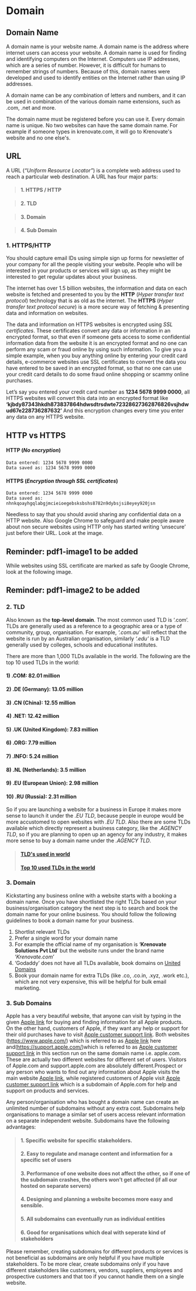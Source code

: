# **Domain**
## **Domain Name**
A domain name is your website name. A domain name is the address where internet users can access your website. A domain name is used for finding and identifying computers on the Internet. Computers use IP addresses, which are a series of number. However, it is difficult for humans to remember strings of numbers. Because of this, domain names were developed and used to identify entities on the Internet rather than using IP addresses.

A domain name can be any combination of letters and numbers, and it can be used in combination of the various domain name extensions, such as .com, .net and more.

The domain name must be registered before you can use it. Every domain name is unique. No two websites can have the same domain name. For example if someone types in krenovate.com, it will go to Krenovate's website and no one else's.
## **URL**
A URL (*“Uniform Resource Locator”*) is a complete web address used to reach a particular web destination.
A URL has four major parts:
>#### **1. HTTPS / HTTP**

>#### **2. TLD** 

>#### **3. Domain** 

>#### **4. Sub Domain**
### **1. HTTPS/HTTP** 
You should capture email IDs using simple sign up forms for newsletter of your company for all the people visiting your website. People who will be interested in your products or services will sign up, as they might be interested to get regular updates about your business. 

The internet has over 1.5 billion websites, the information and data on each website is fetched and presented to you by the **HTTP** (*Hyper transfer text protocol*) technology that is as old as the internet. The **HTTPS** (*Hyper transfer text protocol secure*) is a more secure way of fetching & presenting data and information on websites. 

The data and information on HTTPS websites is encrypted using *SSL certificates*. These certificates convert any data or information in an encrypted format, so that even if someone gets access to some confidential information data from the website it is an encrypted format and no one can perform any scam or fraud online by using such information. To give you a simple example, when you buy anything online by entering your credit card details, e-commerce websites use SSL certificates to convert the data you have entered to be saved in an encrypted format, so that no one can use your credit card details to do some fraud online shopping or scammy online purchases.

Let’s say you entered your credit card number as 
**1234 5678 9999 0000**,
all HTTPS websites will convert this data into an encrypted format like **‘kjbdy87343hkdh873837864hdwsdtrsdwte72328627362876826vsjhdwud67e228736287632’** And this encryption changes every time you enter any data on any HTTPS website.
## **HTTP vs HTTPS**
#### **HTTP** (*No encryption*)
    Data entered: 1234 5678 9999 0000   
    Data saved as: 1234 5678 9999 0000
#### **HTTPS** (*Encryption through SSL certificates*)
    Data entered: 1234 5678 9999 0000    
    Data saved as: nhnkqoayhgqlabgjmcieioegebsksbshs8782n9dybsjsi8eyey920jsn
Needless to say that you should avoid sharing any confidential data on a HTTP website. Also Google Chrome to safeguard and make people aware about non secure websites using HTTP only has started writing ‘unsecure’ just before their URL. Look at the image.
## Reminder: pdf1-image1 to be added
While websites using SSL certificate are marked as safe by Google Chrome, look at
the following image.
## Reminder: pdf1-image2 to be added
### **2. TLD**
Also known as the **top-level domain**. The most common used TLD is ‘.com’. TLDs are generally used as a reference to a geographic area or a type of community, group, organisation. For example, *‘.com.au’* will reflect that the website is run by an Australian organisation, similarly
*‘.edu’* is a TLD generally used by colleges, schools and educational institutes.

There are more than 1,000 TLDs available in the world. The following are the top 10 used TLDs in the world:
#### 1) .COM: 82.01 million
#### 2) .DE (Germany): 13.05 million
#### 3) .CN (China): 12.55 million
#### 4) .NET: 12.42 million
#### 5) .UK (United Kingdom): 7.83 million
#### 6) .ORG: 7.79 million
#### 7) .INFO: 5.24 million
#### 8) .NL (Netherlands): 3.5 million
#### 9) .EU (European Union): 2.98 million
#### 10) .RU (Russia): 2.31 million
So if you are launching a website for a business in Europe it makes more sense to launch it under the *.EU TLD*, because people in europe would be more accustomed to open websites with *.EU TLD*.
Also there are some TLDs available which directly represent a business category, like the
*.AGENCY TLD*, so if you are planning to open up an agency for any industry, it makes more sense to buy a domain name under the *.AGENCY TLD*.
>#### [TLD's used in world](http://data.iana.org/TLD/tlds-alpha-by-domain.txt) 
>#### [Top 10 used TLDs in the world](link)
### **3. Domain**
Kickstarting any business online with a website starts with a booking a domain name. Once you have shortlisted the right TLDs based on your business/organisation category the next step is to search and book the domain name for your online business. You should follow the following guidelines to book a domain name for your business.

1. Shortlist relevant TLDs
2. Prefer a single word for your domain name
3.   For example the official name of my organisation is ‘**Krenovate Solutions Pvt Ltd**’ but the website runs under the brand name ‘*Krenovate.com*’
4. ‘Godaddy’ does not have all TLDs available, book domains on 
[United Domains](https://www.uniteddomains.com/)
5. Book your domain name for extra TLDs (like .co, .co.in, .xyz, .work etc.), which are not very expensive, this will be helpful for bulk email marketing.
### **3. Sub Domains**
Apple has a very beautiful website, that anyone can visit by typing in the given 
[Apple link](https://www.apple.com/)
 for buying and finding information for all Apple products. On the other hand, customers of Apple, if they want any help or support for their old purchases have to visit [Apple customer support link](https://support.apple.com/).
Both websites (https://www.apple.com/) which is referred to as [Apple link](https://www.apple.com/) here and(https://support.apple.com/)which is referred to as [Apple customer support link](https://support.apple.com/) in this section run on the same domain name i.e. apple.com. These are actually two different websites for different set of users. Visitors of Apple.com and support.apple.com are absolutely different.Prospect or any person who wants to find out any information about Apple visits the main website [Apple link](https://www.apple.com/), while registered customers of Apple visit  [Apple customer support link](https://support.apple.com/) which is a subdomain of Apple.com for help and support on products and services.

Any person/organisation who has bought a domain name can create an unlimited number of subdomains without any extra cost. Subdomains help organisations to manage a similar set of users access relevant information on a separate independent website. Subdomains have the following advantages:
>#### 1. Specific website for specific stakeholders.
>#### 2. Easy to regulate and manage content and information for a specific set of users
>#### 3. Performance of one website does not affect the other, so if one of the subdomain crashes, the others won’t get affected (if all our hosted on separate servers)
>#### 4. Designing and planning a website becomes more easy and sensible.
>#### 5. All subdomains can eventually run as individual entities
>#### 6. Good for organisations which deal with seperate kind of stakeholders
Please remember, creating subdomains for different products or services is not beneficial as subdomains are only helpful if you have multiple stakeholders. To be more clear, create subdomains only if you have different stakeholders like customers, vendors, suppliers, employees and prospective customers and that too if you cannot handle them on a single website.
